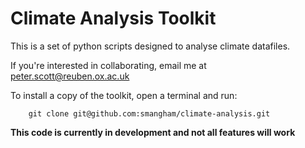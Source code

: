 # Climate Analysis Toolkit

This is a set of python scripts designed to analyse climate datafiles.

If you're interested in collaborating, email me at peter.scott@reuben.ox.ac.uk

To install a copy of the toolkit, open a terminal and run:
```
    git clone git@github.com:smangham/climate-analysis.git
```

**This code is currently in development and not all features will work**
